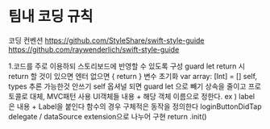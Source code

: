 # 팀내 코딩 규칙

코딩 컨벤션 
https://github.com/StyleShare/swift-style-guide
https://github.com/raywenderlich/swift-style-guide

1.코드를 주로 이용하되 스토리보드에 반영할 수 있도록 구성 <b></b>
guard let return 시 return 할 것이 있으면 엔터 없으면 { return }
변수 초기화 var array: [Int] = []
self, types 추론 가능한것 안쓰기
self 옵셔널 되면 guard let 으로 빼기
상속을 줄이고 프로토콜로 대체, MVC패턴 사용
UI객체들 내용 + 해당 객체 이름으로 정한다. ex ) label 은 내용 + Label을 붙인다 
함수의 경우 구체적은 동작을 정의한다 loginButtonDidTap
delegate / dataSource extension으로 나누어 구현
return .init()
